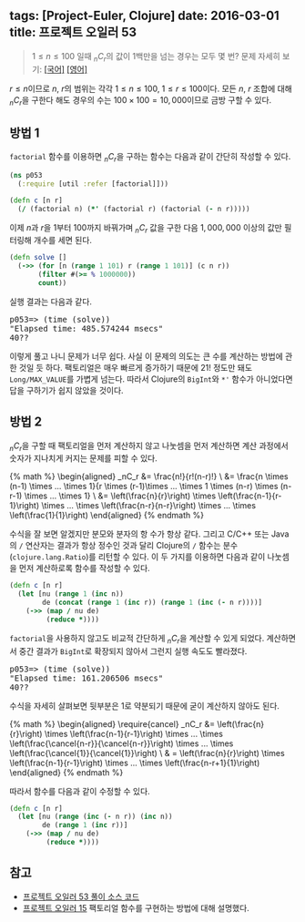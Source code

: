 tags: [Project-Euler, Clojure]
date: 2016-03-01
title: 프로젝트 오일러 53
---
> $1 \le n \le 100$ 일때 $_nC_r$의 값이 1백만을 넘는 경우는 모두 몇 번?
> 문제 자세히 보기: [[국어]](http://euler.synap.co.kr/prob_detail.php?id=53) [[영어]](https://projecteuler.net/problem=53)

$r \le n$이므로 $n$, $r$의 범위는 각각 $1 \le n \le 100$, $1 \le r \le 100$이다. 모든 $n$, $r$ 조합에 대해 $_nC_r$을 구한다 해도 경우의 수는 $100 \times 100 = 10,000$이므로 금방 구할 수 있다.<!--more-->

## 방법 1
`factorial` 함수를 이용하면 $_nC_r$을 구하는 함수는 다음과 같이 간단히 작성할 수 있다.

```clojure
(ns p053
  (:require [util :refer [factorial]]))

(defn c [n r]
  (/ (factorial n) (*' (factorial r) (factorial (- n r)))))
```

이제 $n$과 $r$을 $1$부터 $100$까지 바꿔가며 $_nC_r$ 값을 구한 다음 $1,000,000$ 이상의 값만 필터링해 개수를 세면 된다.

```clojure
(defn solve []
  (->> (for [n (range 1 101) r (range 1 101)] (c n r))
       (filter #(>= % 1000000))
       count))
```

실행 결과는 다음과 같다.

<pre class="console">
p053=> (time (solve))
"Elapsed time: 485.574244 msecs"
40??
</pre>

이렇게 풀고 나니 문제가 너무 쉽다. 사실 이 문제의 의도는 큰 수를 계산하는 방법에 관한 것일 듯 하다. 팩토리얼은 매우 빠르게 증가하기 때문에 $21!$ 정도만 돼도 `Long/MAX_VALUE`를 가볍게 넘는다. 따라서 Clojure의 `BigInt`와 `*'` 함수가 아니었다면 답을 구하기가 쉽지 않았을 것이다.

## 방법 2
$_nC_r$을 구할 때 팩토리얼을 먼저 계산하지 않고 나눗셈을 먼저 계산하면 계산 과정에서 숫자가 지나치게 커지는 문제를 피할 수 있다.

{% math %}
\begin{aligned}
_nC_r &= \frac{n!}{r!(n-r)!} \\
&= \frac{n \times (n-1) \times ... \times 1}{r \times (r-1)\times ... \times 1 \times (n-r) \times (n-r-1) \times ... \times 1} \\
&= \left(\frac{n}{r}\right) \times \left(\frac{n-1}{r-1}\right) \times ... \times \left(\frac{n-r}{n-r}\right) \times ... \times \left(\frac{1}{1}\right)
\end{aligned}
{% endmath %}

수식을 잘 보면 알겠지만 분모와 분자의 항 수가 항상 같다. 그리고 C/C++ 또는 Java의 `/` 연산자는 결과가 항상 정수인 것과 달리 Clojure의 `/` 함수는 분수(`clojure.lang.Ratio`)를 리턴할 수 있다. 이 두 가지를 이용하면 다음과 같이 나눗셈을 먼저 계산하로록 함수를 작성할 수 있다.

```clojure
(defn c [n r]
  (let [nu (range 1 (inc n))
        de (concat (range 1 (inc r)) (range 1 (inc (- n r))))]
    (->> (map / nu de)
         (reduce *))))
```

`factorial`을 사용하지 않고도 비교적 간단하게 $_nC_r$을 계산할 수 있게 되었다. 계산하면서 중간 결과가 `BigInt`로 확장되지 않아서 그런지 실행 속도도 빨라졌다.

<pre class="console">
p053=> (time (solve))
"Elapsed time: 161.206506 msecs"
40??
</pre>

수식을 자세히 살펴보면 뒷부분은 1로 약분되기 때문에 굳이 계산하지 않아도 된다.

{% math %}
\begin{aligned}
\require{cancel}
_nC_r &= \left(\frac{n}{r}\right) \times \left(\frac{n-1}{r-1}\right) \times ... \times \left(\frac{\cancel{n-r}}{\cancel{n-r}}\right) \times ... \times \left(\frac{\cancel{1}}{\cancel{1}}\right) \\
& = \left(\frac{n}{r}\right) \times \left(\frac{n-1}{r-1}\right) \times ... \times \left(\frac{n-r+1}{1}\right)
\end{aligned}
{% endmath %}

따라서 함수를 다음과 같이 수정할 수 있다.

```clojure
(defn c [n r]
  (let [nu (range (inc (- n r)) (inc n))
        de (range 1 (inc r))]
    (->> (map / nu de)
         (reduce *))))
```

## 참고
* [프로젝트 오일러 53 풀이 소스 코드](https://github.com/ntalbs/euler/blob/master/src/p053.clj)
* [프로젝트 오일러 15](/2015/project-euler-015/)
팩토리얼 함수를 구현하는 방법에 대해 설명했다.
